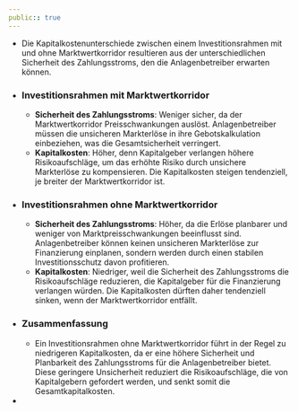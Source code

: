 ```yaml
---
public:: true
---
```

- Die Kapitalkostenunterschiede zwischen einem Investitionsrahmen mit und ohne Marktwertkorridor resultieren aus der unterschiedlichen Sicherheit des Zahlungsstroms, den die Anlagenbetreiber erwarten können.
- ### Investitionsrahmen mit Marktwertkorridor
	- **Sicherheit des Zahlungsstroms**: Weniger sicher, da der Marktwertkorridor Preisschwankungen auslöst. Anlagenbetreiber müssen die unsicheren Markterlöse in ihre Gebotskalkulation einbeziehen, was die Gesamtsicherheit verringert.
	- **Kapitalkosten**: Höher, denn Kapitalgeber verlangen höhere Risikoaufschläge, um das erhöhte Risiko durch unsichere Markterlöse zu kompensieren. Die Kapitalkosten steigen tendenziell, je breiter der Marktwertkorridor ist.
- ### Investitionsrahmen ohne Marktwertkorridor
	- **Sicherheit des Zahlungsstroms**: Höher, da die Erlöse planbarer und weniger von Marktpreisschwankungen beeinflusst sind. Anlagenbetreiber können keinen unsicheren Markterlöse zur Finanzierung einplanen, sondern werden durch einen stabilen Investitionsschutz davon profitieren.
	- **Kapitalkosten**: Niedriger, weil die Sicherheit des Zahlungsstroms die Risikoaufschläge reduzieren, die Kapitalgeber für die Finanzierung verlangen würden. Die Kapitalkosten dürften daher tendenziell sinken, wenn der Marktwertkorridor entfällt.
- ### Zusammenfassung
	- Ein Investitionsrahmen ohne Marktwertkorridor führt in der Regel zu niedrigeren Kapitalkosten, da er eine höhere Sicherheit und Planbarkeit des Zahlungsstroms für die Anlagenbetreiber bietet. Diese geringere Unsicherheit reduziert die Risikoaufschläge, die von Kapitalgebern gefordert werden, und senkt somit die Gesamtkapitalkosten.
-
